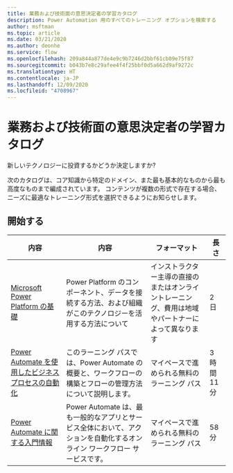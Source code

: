 ```yaml
---
title: 業務および技術面の意思決定者の学習カタログ
description: Power Automation 用のすべてのトレーニング オプションを検索する
author: msftman
ms.topic: article
ms.date: 03/21/2020
ms.author: deonhe
ms.service: flow
ms.openlocfilehash: 209a844a877de4e9c9b7246d2bbf61cb09e75f87
ms.sourcegitcommit: b043b7e8c29afee4f4f25bbf0d5a662d9af9272c
ms.translationtype: HT
ms.contentlocale: ja-JP
ms.lasthandoff: 12/09/2020
ms.locfileid: "4708967"
---
```

# <a name="business-and-technical-decision-makers-learning-catalog"></a>業務および技術面の意思決定者の学習カタログ

新しいテクノロジーに投資するかどうか決定しますか? 

次のカタログは、コア知識から特定のドメイン、また最も基本的なものから最も高度なものまで編成されています。 コンテンツが複数の形式で存在する場合、ニーズに最適なトレーニング形式を選択できるようにお知らせします。 

## <a name="get-started"></a>開始する<a name="get-started"></a>
|内容  |内容 | フォーマット  | 長さ   |
|-----------------------------------------------------------------------------------------------------------------------------|------------------------------------------------------------------------------------------------------------------------|--------------------------------------------------------------------------------|--------------------|
| [Microsoft Power Platform の基礎](https://docs.microsoft.com/learn/certifications/courses/pl-900t00)                  | Power Platform のコンポーネント、データを接続する方法、および組織がこのテクノロジーを活用する方法について | インストラクター主導の直接のまたはオンライントレーニング、費用は地域やパートナーによって異なります | 2 日             |
| [Power Automate を使用したビジネス プロセスの自動化](https://docs.microsoft.com/learn/paths/automate-process-power-automate/) | このラーニング パスでは、Power Automate の概要と、ワークフローの構築とフローの管理方法について説明します。  | マイペースで進められる無料のラーニング パス                                          | 3 時間 11 分 |
| [Power Automate に関する入門情報](https://docs.microsoft.com/learn/modules/get-started-flows/)                              | Power Automate は、最も一般的なアプリとサービス全体において、アクションを自動化するオンライン ワークフロー サービスです。          | マイペースで進められる無料のラーニング パス                                          | 58 分         |